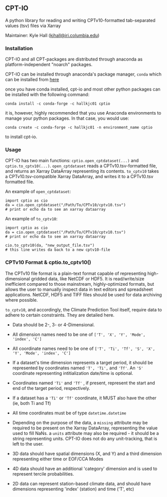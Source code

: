 ## CPT-IO

A python library for reading and writing CPTv10-formatted tab-separated values (tsv) files via Xarray


Maintainer: Kyle Hall (kjhall@iri.columbia.edu) 

### Installation

CPT-IO and all CPT-packages are distributed through anaconda as platform-independent "noarch" packages.  

CPT-IO can be installed through anaconda's package manager, ```conda``` which can be installed from [here](https://www.anaconda.com/products/distribution)

once you have conda installed, cpt-io and most other python packages can be installed with the following command: 

```
conda install -c conda-forge -c hallkjc01 cptio
```

it is, however, highly recommended that you use Anaconda environments to manage your python packages. In that case, you would use: 

```
conda create -c conda-forge -c hallkjc01 -n environment_name cptio
```

to install cpt-io. 


### Usage

CPT-IO has two main functions: ```cptio.open_cptdataset(...)``` and ```cptio.to_cptv10(...)```. ```open_cptdataset``` reads a CPTv10.tsv-formatted file, and returns an Xarray DataArray representing its contents. ```to_cptv10``` takes a CPTv10.tsv-compatible Xarray DataArray, and writes it to a CPTv10.tsv formatted file. 

An example of ```open_cptdataset```:

```
import cptio as cio 
da = cio.open_cptdataset("/Path/To/CPTv10/cptv10.tsv") 
# print or echo da to see an xarray dataarray
```

An example of ```to_cptv10```:

```
import cptio as cio 
da = cio.open_cptdataset("/Path/To/CPTv10/cptv10.tsv") 
# print or echo da to see an xarray dataarray

cio.to_cptv10(da, "new_output_file.tsv") 
# this line writes da back to a new cptv10-file
```

### CPTv10 Format & cptio.to_cptv10()

The CPTv10 file format is a plain-text format capable of representing high-dimensional gridded data, like NetCDF or HDF5. It is read/write/size inefficient compared to those mainstream, highly-optimized formats, but allows the user to manually inspect data in text editors and spreadsheet applications. NetCDF, HDF5 and TIFF files should be used for data archiving where possible. 

```to_cptv10```, and accordingly, the Climate Prediction Tool itself, require data to adhere to certain constraints. They are detailed here.
 
 - Data should be 2-, 3- or 4-Dimensional.
 - All dimension names need to be one of ```['T', 'X', 'Y', 'Mode', 'index', 'C']```
 - All coordinate names need to be one of ```['T', 'Ti', 'Tf', 'S', 'X', 'Y', 'Mode', 'index', 'C']```
 - If a dataset's time dimension represents a target period, it should be represented by coordinates named ```'T', 'Ti',``` and ```'Tf'```. An ```'S'``` coordinate representing intitialization date/time is optional. 
 - Coordinates named ```'Ti'``` and ```'Tf'``` , if present, represent the start and end of the target period, respectively. 
 - If a dataset has a ```'Ti'``` or ```'Tf'``` coordinate, it MUST also have the other (ie, both Ti and Tf) 
 - All time coordinates must be of type ```datetime.datetime```
 - Depending on the purpose of the data, a ```missing``` attribute may be required to be present on the Xarray DataArray, representing the value used to fill NaNs. a ```units``` attribute may also be required - it should be a string representing units. CPT-IO does not do any unit-tracking, that is left to the user. 

 - 3D data should have spatial dimensions (X, and Y) and a third dimension representing either time or EOF/CCA Modes
 - 4D data should have an additional 'category' dimension and is used to represent tercile probabilities.
 - 2D data can represent station-based climate data, and should have dimensions representing  'index' (station) and time ('T', etc) 

